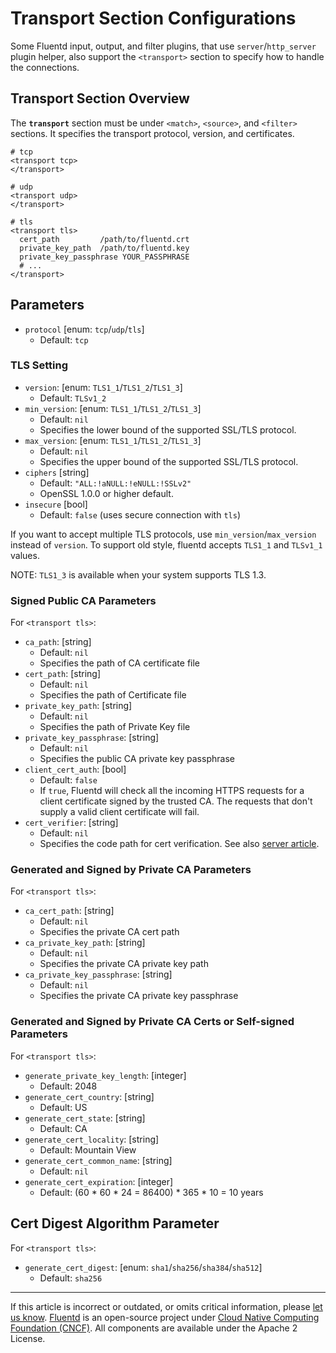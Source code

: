 # Transport Section Configurations

Some Fluentd input, output, and filter plugins, that use `server`/`http_server` plugin helper, also support the `<transport>` section to specify how to handle the connections.


## Transport Section Overview

The **`transport`** section must be under `<match>`, `<source>`, and `<filter>` sections. It specifies the transport protocol, version, and certificates.

```
# tcp
<transport tcp>
</transport>

# udp
<transport udp>
</transport>

# tls
<transport tls>
  cert_path         /path/to/fluentd.crt
  private_key_path  /path/to/fluentd.key
  private_key_passphrase YOUR_PASSPHRASE
  # ...
</transport>
```

## Parameters

-   `protocol` \[enum: `tcp`/`udp`/`tls`\]
    -   Default: `tcp`

### TLS Setting

-   `version`: \[enum: `TLS1_1`/`TLS1_2`/`TLS1_3`\]
    -   Default: `TLSv1_2`
-   `min_version`: \[enum: `TLS1_1`/`TLS1_2`/`TLS1_3`\]
    -   Default: `nil`
    -   Specifies the lower bound of the supported SSL/TLS protocol.
-   `max_version`: \[enum: `TLS1_1`/`TLS1_2`/`TLS1_3`\]
    -   Default: `nil`
    -   Specifies the upper bound of the supported SSL/TLS protocol.
-   `ciphers` \[string\]
    -   Default: `"ALL:!aNULL:!eNULL:!SSLv2"`
    -   OpenSSL 1.0.0 or higher default.
-   `insecure` \[bool\]
    -   Default: `false` (uses secure connection with `tls`)

If you want to accept multiple TLS protocols, use `min_version`/`max_version` instead of `version`. To support old style, fluentd accepts `TLS1_1` and `TLSv1_1` values.

NOTE: `TLS1_3` is available when your system supports TLS 1.3.


### Signed Public CA Parameters

For `<transport tls>`:

-   `ca_path`: \[string\]
    -   Default: `nil`
    -   Specifies the path of CA certificate file
-   `cert_path`: \[string\]
    -   Default: `nil`
    -   Specifies the path of Certificate file
-   `private_key_path`: \[string\]
    -   Default: `nil`
    -   Specifies the path of Private Key file
-   `private_key_passphrase`: \[string\]
    -   Default: `nil`
    -   Specifies the public CA private key passphrase
-   `client_cert_auth`: \[bool\]
    -   Default: `false`
    -   If `true`, Fluentd will check all the incoming HTTPS requests for a client certificate signed by the trusted CA. The requests that don't supply a valid client certificate will fail.
-   `cert_verifier`: \[string\]
    -   Default: `nil`
    -   Specifies the code path for cert verification. See also [server article](/developer/api-plugin-helper-server.md#cert_verifier-example).


### Generated and Signed by Private CA Parameters

For `<transport tls>`:

-   `ca_cert_path`: \[string\]
    -   Default: `nil`
    -   Specifies the private CA cert path
-   `ca_private_key_path`: \[string\]
    -   Default: `nil`
    -   Specifies the private CA private key path
-   `ca_private_key_passphrase`: \[string\]
    -   Default: `nil`
    -   Specifies the private CA private key passphrase


### Generated and Signed by Private CA Certs or Self-signed Parameters

For `<transport tls>`:

-   `generate_private_key_length`: \[integer\]
    -   Default: 2048
-   `generate_cert_country`: \[string\]
    -   Default: US
-   `generate_cert_state`: \[string\]
    -   Default: CA
-   `generate_cert_locality`: \[string\]
    -   Default: Mountain View
-   `generate_cert_common_name`: \[string\]
    -   Default: `nil`
-   `generate_cert_expiration`: \[integer\]
    -   Default: (60 \* 60 \* 24 = 86400) \* 365 \* 10 = 10 years


## Cert Digest Algorithm Parameter

For `<transport tls>`:

-   `generate_cert_digest`: \[enum: `sha1`/`sha256`/`sha384`/`sha512`\]
    -   Default: `sha256`


------------------------------------------------------------------------

If this article is incorrect or outdated, or omits critical information, please [let us know](https://github.com/fluent/fluentd-docs-gitbook/issues?state=open). [Fluentd](http://www.fluentd.org/) is an open-source project under [Cloud Native Computing Foundation (CNCF)](https://cncf.io/). All components are available under the Apache 2 License.
